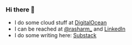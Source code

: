### Hi there 👋

- I do some cloud stuff at [DigitalOcean](https://www.digitalocean.com/)
- I can be reached at [@rasharm_](https://twitter.com/rasharm_) and [LinkedIn](https://www.linkedin.com/in/ramansharma/)
- I do some writing here: [Substack](https://ramansharma.substack.com/)

<!--
**creativefisher/creativefisher** is a ✨ _special_ ✨ repository because its `README.md` (this file) appears on your GitHub profile.

Here are some ideas to get you started:

- 🔭 I’m currently working on ...
- 🌱 I’m currently learning ...
- 👯 I’m looking to collaborate on ...
- 🤔 I’m looking for help with ...
- 💬 Ask me about ...
- 📫 How to reach me: ...
- 😄 Pronouns: ...
- ⚡ Fun fact: ...
-->
